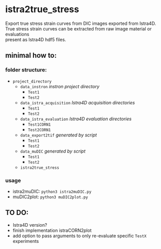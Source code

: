 # istra2true_stress

Export true stress strain curves from DIC images exported from Istra4D.  
True stress strain curves can be extracted from raw image material or evaluations    
present as Istra4D hdf5 files.

## minimal how to:
### folder structure:
- `project_directory`
  - `data_instron` *instron project directory*
     - `Test1`
     - `Test2`
  - `data_istra_acquisition` *Istra4D acquisition directories*
     - `Test1`
     - `Test2`
  - `data_istra_evaluation` *Istra4D evaluation directories*
     - `Test1CORN1`
     - `Test2CORN1`
  - `data_export2tif` *generated by script*
     - `Test1`
     - `Test2`
  - `data_muDIC` *generated by script*
     - `Test1`
     - `Test2`
  - `istra2true_stress`

### usage
- istra2muDIC: `python3 istra2muDIC.py`
- muDIC2plot: `python3 muDIC2plot.py`

## TO DO:
- Istra4D version?
- finish implementation istraCORN2plot
- add option to pass arguments to only re-evaluate specific `TestX` experiments
